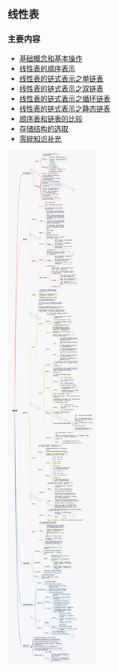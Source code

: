 <!--
 * @Description: 
 * @Version: Beta1.0
 * @Author: 【B站&公众号】Rong姐姐好可爱
 * @Date: 2021-03-09 08:12:38
 * @LastEditors: 【B站&公众号】Rong姐姐好可爱
 * @LastEditTime: 2021-03-22 08:01:49
-->


## 线性表


### 主要内容

- [基础概念和基本操作](/数据结构/线性表/1.基础概念和基本操作.md)
- [线性表的顺序表示](/数据结构/线性表/2.线性表的顺序表示.md)
- [线性表的链式表示之单链表](/数据结构/线性表/3.线性表的链式表示.md)
- [线性表的链式表示之双链表](/数据结构/线性表/4.线性表的链式表示【双链表】.md)
- [线性表的链式表示之循环链表](/数据结构/线性表/5.线性表的链式表示【循环链表】.md)
- [线性表的链式表示之静态链表](/数据结构/线性表/6.线性表的链式表示【静态链表】.md)
- [顺序表和链表的比较](/数据结构/线性表/7.顺序表和链表的比较.md)
- [存储结构的选取](/数据结构/线性表/8.存储结构的选取.md)
- [零碎知识补充](/数据结构/线性表/9.零碎知识补充.md)


![](/数据结构/线性表/线性表_水印.png)


